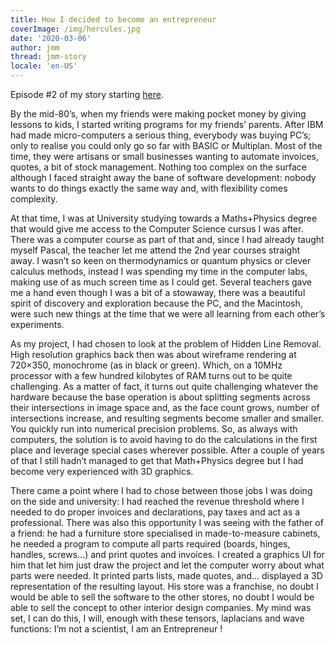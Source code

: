 ```yaml
---
title: How I decided to become an entrepreneur
coverImage: /img/hercules.jpg
date: '2020-03-06'
author: jmm
thread: jmm-story
locale: 'en-US'
---
```


Episode #2 of my story starting [here](/posts/20200304-my-first-paid-job).

By the mid-80’s, when my friends were making pocket money by giving lessons to kids, I started writing programs for my friends’ parents. After IBM had made micro-computers a serious thing, everybody was buying PC’s; only to realise you could only go so far with BASIC or Multiplan. Most of the time, they were artisans or small businesses wanting to automate invoices, quotes, a bit of stock management. Nothing too complex on the surface although I faced straight away the bane of software development: nobody wants to do things exactly the same way and, with flexibility comes complexity.

At that time, I was at University studying towards a Maths+Physics degree that would give me access to the Computer Science cursus I was after. There was a computer course as part of that and, since I had already taught myself Pascal, the teacher let me attend the 2nd year courses straight away. I wasn’t so keen on thermodynamics or quantum physics or clever calculus methods, instead I was spending my time in the computer labs, making use of as much screen time as I could get. Several teachers gave me a hand even though I was a bit of a stowaway, there was a beautiful spirit of discovery and exploration because the PC, and the Macintosh, were such new things at the time that we were all learning from each other’s experiments.

As my project, I had chosen to look at the problem of Hidden Line Removal. High resolution graphics back then was about wireframe rendering at 720×350, monochrome (as in black or green). Which, on a 10MHz processor with a few hundred kilobytes of RAM turns out to be quite challenging. As a matter of fact, it turns out quite challenging whatever the hardware because the base operation is about splitting segments across their intersections in image space and, as the face count grows, number of intersections increase, and resulting segments become smaller and smaller. You quickly run into numerical precision problems. So, as always with computers, the solution is to avoid having to do the calculations in the first place and leverage special cases wherever possible. After a couple of years of that I still hadn’t managed to get that Math+Physics degree but I had become very experienced with 3D graphics.

There came a point where I had to chose between those jobs I was doing on the side and university: I had reached the revenue threshold where I needed to do proper invoices and declarations, pay taxes and act as a professional. There was also this opportunity I was seeing with the father of a friend: he had a furniture store specialised in made-to-measure cabinets, he needed a program to compute all parts required (boards, hinges, handles, screws…) and print quotes and invoices. I created a graphics UI for him that let him just draw the project and let the computer worry about what parts were needed. It printed parts lists, made quotes, and… displayed a 3D representation of the resulting layout. His store was a franchise, no doubt I would be able to sell the software to the other stores, no doubt I would be able to sell the concept to other interior design companies. My mind was set, I can do this, I will, enough with these tensors, laplacians and wave functions: I’m not a scientist, I am an Entrepreneur !
